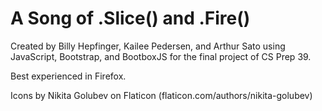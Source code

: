 # A Song of .Slice() and .Fire()

Created by Billy Hepfinger, Kailee Pedersen, and Arthur Sato using JavaScript, Bootstrap, and BootboxJS for the final project of CS Prep 39. 

Best experienced in Firefox.

Icons by Nikita Golubev on Flaticon (flaticon.com/authors/nikita-golubev)
